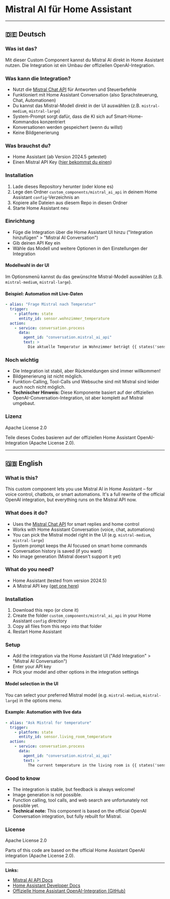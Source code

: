 # Mistral AI für Home Assistant

---

## 🇩🇪 Deutsch

### Was ist das?

Mit dieser Custom Component kannst du Mistral AI direkt in Home Assistant nutzen. Die Integration ist ein Umbau der offiziellen OpenAI-Integration.

### Was kann die Integration?

- Nutzt die [Mistral Chat API](https://docs.mistral.ai/api/) für Antworten und Steuerbefehle
- Funktioniert mit Home Assistant Conversation (also Sprachsteuerung, Chat, Automationen)
- Du kannst das Mistral-Modell direkt in der UI auswählen (z.B. `mistral-medium`, `mistral-large`)
- System-Prompt sorgt dafür, dass die KI sich auf Smart-Home-Kommandos konzentriert
- Konversationen werden gespeichert (wenn du willst)
- Keine Bildgenerierung

### Was brauchst du?

- Home Assistant (ab Version 2024.5 getestet)
- Einen Mistral API Key ([hier bekommst du einen](https://console.mistral.ai/))

### Installation

1. Lade dieses Repository herunter (oder klone es)
2. Lege den Ordner `custom_components/mistral_ai_api` in deinem Home Assistant `config`-Verzeichnis an
3. Kopiere alle Dateien aus diesem Repo in diesen Ordner
4. Starte Home Assistant neu

### Einrichtung

- Füge die Integration über die Home Assistant UI hinzu ("Integration hinzufügen" > "Mistral AI Conversation")
- Gib deinen API Key ein
- Wähle das Modell und weitere Optionen in den Einstellungen der Integration

#### Modellwahl in der UI

Im Optionsmenü kannst du das gewünschte Mistral-Modell auswählen (z.B. `mistral-medium`, `mistral-large`).

#### Beispiel: Automation mit Live-Daten

```yaml
- alias: "Frage Mistral nach Temperatur"
  trigger:
    - platform: state
      entity_id: sensor.wohnzimmer_temperature
  action:
    - service: conversation.process
      data:
        agent_id: "conversation.mistral_ai_api"
        text: >
          Die aktuelle Temperatur im Wohnzimmer beträgt {{ states('sensor.wohnzimmer_temperature') }} °C. Was soll ich tun?
```

### Noch wichtig

- Die Integration ist stabil, aber Rückmeldungen sind immer willkommen!
- Bildgenerierung ist nicht möglich.
- Funktion-Calling, Tool-Calls und Websuche sind mit Mistral sind leider auch noch nicht möglich.
- **Technischer Hinweis:** Diese Komponente basiert auf der offiziellen OpenAI-Conversation-Integration, ist aber komplett auf Mistral umgebaut.

### Lizenz

Apache License 2.0

Teile dieses Codes basieren auf der offiziellen Home Assistant OpenAI-Integration (Apache License 2.0).

---

## 🇬🇧 English

### What is this?

This custom component lets you use Mistral AI in Home Assistant – for voice control, chatbots, or smart automations. It's a full rewrite of the official OpenAI integration, but everything runs on the Mistral API now.

### What does it do?

- Uses the [Mistral Chat API](https://docs.mistral.ai/api/) for smart replies and home control
- Works with Home Assistant Conversation (voice, chat, automations)
- You can pick the Mistral model right in the UI (e.g. `mistral-medium`, `mistral-large`)
- System prompt keeps the AI focused on smart home commands
- Conversation history is saved (if you want)
- No image generation (Mistral doesn't support it yet)

### What do you need?

- Home Assistant (tested from version 2024.5)
- A Mistral API key ([get one here](https://console.mistral.ai/))

### Installation

1. Download this repo (or clone it)
2. Create the folder `custom_components/mistral_ai_api` in your Home Assistant `config` directory
3. Copy all files from this repo into that folder
4. Restart Home Assistant

### Setup

- Add the integration via the Home Assistant UI ("Add Integration" > "Mistral AI Conversation")
- Enter your API key
- Pick your model and other options in the integration settings

#### Model selection in the UI

You can select your preferred Mistral model (e.g. `mistral-medium`, `mistral-large`) in the options menu.

#### Example: Automation with live data

```yaml
- alias: "Ask Mistral for temperature"
  trigger:
    - platform: state
      entity_id: sensor.living_room_temperature
  action:
    - service: conversation.process
      data:
        agent_id: "conversation.mistral_ai_api"
        text: >
          The current temperature in the living room is {{ states('sensor.living_room_temperature') }} °C. What should I do?
```

### Good to know

- The integration is stable, but feedback is always welcome!
- Image generation is not possible.
- Function calling, tool calls, and web search are unfortunately not possible yet.
- **Technical note:** This component is based on the official OpenAI Conversation integration, but fully rebuilt for Mistral.

### License

Apache License 2.0

Parts of this code are based on the official Home Assistant OpenAI integration (Apache License 2.0).

---

**Links:**
- [Mistral AI API Docs](https://docs.mistral.ai/api/)
- [Home Assistant Developer Docs](https://developers.home-assistant.io/)
- [Offizielle Home Assistant OpenAI-Integration (GitHub)](https://github.com/home-assistant/core/tree/dev/homeassistant/components/openai_conversation)
